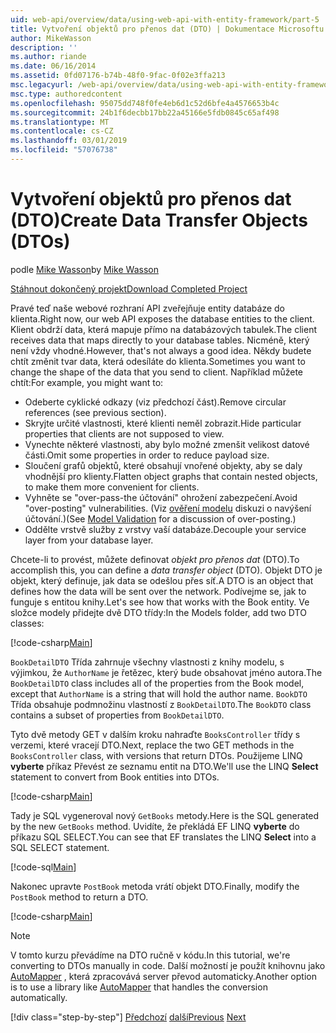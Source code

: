 ```yaml
---
uid: web-api/overview/data/using-web-api-with-entity-framework/part-5
title: Vytvoření objektů pro přenos dat (DTO) | Dokumentace Microsoftu
author: MikeWasson
description: ''
ms.author: riande
ms.date: 06/16/2014
ms.assetid: 0fd07176-b74b-48f0-9fac-0f02e3ffa213
msc.legacyurl: /web-api/overview/data/using-web-api-with-entity-framework/part-5
msc.type: authoredcontent
ms.openlocfilehash: 95075dd748f0fe4eb6d1c52d6bfe4a4576653b4c
ms.sourcegitcommit: 24b1f6decbb17bb22a45166e5fdb0845c65af498
ms.translationtype: MT
ms.contentlocale: cs-CZ
ms.lasthandoff: 03/01/2019
ms.locfileid: "57076738"
---
```

<a name="create-data-transfer-objects-dtos"></a><span data-ttu-id="7cc3e-102">Vytvoření objektů pro přenos dat (DTO)</span><span class="sxs-lookup"><span data-stu-id="7cc3e-102">Create Data Transfer Objects (DTOs)</span></span>
====================
<span data-ttu-id="7cc3e-103">podle [Mike Wasson](https://github.com/MikeWasson)</span><span class="sxs-lookup"><span data-stu-id="7cc3e-103">by [Mike Wasson](https://github.com/MikeWasson)</span></span>

[<span data-ttu-id="7cc3e-104">Stáhnout dokončený projekt</span><span class="sxs-lookup"><span data-stu-id="7cc3e-104">Download Completed Project</span></span>](https://github.com/MikeWasson/BookService)

<span data-ttu-id="7cc3e-105">Pravé teď naše webové rozhraní API zveřejňuje entity databáze do klienta.</span><span class="sxs-lookup"><span data-stu-id="7cc3e-105">Right now, our web API exposes the database entities to the client.</span></span> <span data-ttu-id="7cc3e-106">Klient obdrží data, která mapuje přímo na databázových tabulek.</span><span class="sxs-lookup"><span data-stu-id="7cc3e-106">The client receives data that maps directly to your database tables.</span></span> <span data-ttu-id="7cc3e-107">Nicméně, který není vždy vhodné.</span><span class="sxs-lookup"><span data-stu-id="7cc3e-107">However, that's not always a good idea.</span></span> <span data-ttu-id="7cc3e-108">Někdy budete chtít změnit tvar data, která odesíláte do klienta.</span><span class="sxs-lookup"><span data-stu-id="7cc3e-108">Sometimes you want to change the shape of the data that you send to client.</span></span> <span data-ttu-id="7cc3e-109">Například můžete chtít:</span><span class="sxs-lookup"><span data-stu-id="7cc3e-109">For example, you might want to:</span></span>

- <span data-ttu-id="7cc3e-110">Odeberte cyklické odkazy (viz předchozí část).</span><span class="sxs-lookup"><span data-stu-id="7cc3e-110">Remove circular references (see previous section).</span></span>
- <span data-ttu-id="7cc3e-111">Skryjte určité vlastnosti, které klienti neměl zobrazit.</span><span class="sxs-lookup"><span data-stu-id="7cc3e-111">Hide particular properties that clients are not supposed to view.</span></span>
- <span data-ttu-id="7cc3e-112">Vynechte některé vlastnosti, aby bylo možné zmenšit velikost datové části.</span><span class="sxs-lookup"><span data-stu-id="7cc3e-112">Omit some properties in order to reduce payload size.</span></span>
- <span data-ttu-id="7cc3e-113">Sloučení grafů objektů, které obsahují vnořené objekty, aby se daly vhodnější pro klienty.</span><span class="sxs-lookup"><span data-stu-id="7cc3e-113">Flatten object graphs that contain nested objects, to make them more convenient for clients.</span></span>
- <span data-ttu-id="7cc3e-114">Vyhněte se "over-pass-the účtování" ohrožení zabezpečení.</span><span class="sxs-lookup"><span data-stu-id="7cc3e-114">Avoid "over-posting" vulnerabilities.</span></span> <span data-ttu-id="7cc3e-115">(Viz [ověření modelu](../../formats-and-model-binding/model-validation-in-aspnet-web-api.md) diskuzi o navýšení účtování.)</span><span class="sxs-lookup"><span data-stu-id="7cc3e-115">(See [Model Validation](../../formats-and-model-binding/model-validation-in-aspnet-web-api.md) for a discussion of over-posting.)</span></span>
- <span data-ttu-id="7cc3e-116">Oddělte vrstvě služby z vrstvy vaší databáze.</span><span class="sxs-lookup"><span data-stu-id="7cc3e-116">Decouple your service layer from your database layer.</span></span>

<span data-ttu-id="7cc3e-117">Chcete-li to provést, můžete definovat *objekt pro přenos dat* (DTO).</span><span class="sxs-lookup"><span data-stu-id="7cc3e-117">To accomplish this, you can define a *data transfer object* (DTO).</span></span> <span data-ttu-id="7cc3e-118">Objekt DTO je objekt, který definuje, jak data se odešlou přes síť.</span><span class="sxs-lookup"><span data-stu-id="7cc3e-118">A DTO is an object that defines how the data will be sent over the network.</span></span> <span data-ttu-id="7cc3e-119">Podívejme se, jak to funguje s entitou knihy.</span><span class="sxs-lookup"><span data-stu-id="7cc3e-119">Let's see how that works with the Book entity.</span></span> <span data-ttu-id="7cc3e-120">Ve složce modely přidejte dvě DTO třídy:</span><span class="sxs-lookup"><span data-stu-id="7cc3e-120">In the Models folder, add two DTO classes:</span></span>

[!code-csharp[Main](part-5/samples/sample1.cs)]

<span data-ttu-id="7cc3e-121">`BookDetailDTO` Třída zahrnuje všechny vlastnosti z knihy modelu, s výjimkou, že `AuthorName` je řetězec, který bude obsahovat jméno autora.</span><span class="sxs-lookup"><span data-stu-id="7cc3e-121">The `BookDetailDTO` class includes all of the properties from the Book model, except that `AuthorName` is a string that will hold the author name.</span></span> <span data-ttu-id="7cc3e-122">`BookDTO` Třída obsahuje podmnožinu vlastností z `BookDetailDTO`.</span><span class="sxs-lookup"><span data-stu-id="7cc3e-122">The `BookDTO` class contains a subset of properties from `BookDetailDTO`.</span></span>

<span data-ttu-id="7cc3e-123">Tyto dvě metody GET v dalším kroku nahraďte `BooksController` třídy s verzemi, které vracejí DTO.</span><span class="sxs-lookup"><span data-stu-id="7cc3e-123">Next, replace the two GET methods in the `BooksController` class, with versions that return DTOs.</span></span> <span data-ttu-id="7cc3e-124">Použijeme LINQ **vyberte** příkaz Převést ze seznamu entit na DTO.</span><span class="sxs-lookup"><span data-stu-id="7cc3e-124">We'll use the LINQ **Select** statement to convert from Book entities into DTOs.</span></span>

[!code-csharp[Main](part-5/samples/sample2.cs)]

<span data-ttu-id="7cc3e-125">Tady je SQL vygeneroval nový `GetBooks` metody.</span><span class="sxs-lookup"><span data-stu-id="7cc3e-125">Here is the SQL generated by the new `GetBooks` method.</span></span> <span data-ttu-id="7cc3e-126">Uvidíte, že překládá EF LINQ **vyberte** do příkazu SQL SELECT.</span><span class="sxs-lookup"><span data-stu-id="7cc3e-126">You can see that EF translates the LINQ **Select** into a SQL SELECT statement.</span></span>

[!code-sql[Main](part-5/samples/sample3.sql)]

<span data-ttu-id="7cc3e-127">Nakonec upravte `PostBook` metoda vrátí objekt DTO.</span><span class="sxs-lookup"><span data-stu-id="7cc3e-127">Finally, modify the `PostBook` method to return a DTO.</span></span>

[!code-csharp[Main](part-5/samples/sample4.cs)]

> [!NOTE]
> <span data-ttu-id="7cc3e-128">V tomto kurzu převádíme na DTO ručně v kódu.</span><span class="sxs-lookup"><span data-stu-id="7cc3e-128">In this tutorial, we're converting to DTOs manually in code.</span></span> <span data-ttu-id="7cc3e-129">Další možností je použít knihovnu jako [AutoMapper](http://automapper.org/) , která zpracovává server převod automaticky.</span><span class="sxs-lookup"><span data-stu-id="7cc3e-129">Another option is to use a library like [AutoMapper](http://automapper.org/) that handles the conversion automatically.</span></span>
> 
> [!div class="step-by-step"]
> <span data-ttu-id="7cc3e-130">[Předchozí](part-4.md)
> [další](part-6.md)</span><span class="sxs-lookup"><span data-stu-id="7cc3e-130">[Previous](part-4.md)
[Next](part-6.md)</span></span>

